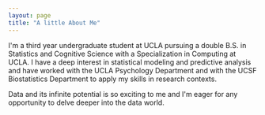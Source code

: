 ```yaml
---
layout: page
title: "A little About Me" 
---
```


I'm a third year undergraduate student at UCLA pursuing a double B.S. in Statistics and Cognitive Science with a Specialization in Computing at UCLA. I have a deep interest in statistical modeling and predictive analysis and have worked with the UCLA Psychology Department and with the UCSF Biostatistics Department to apply my skills in research contexts.

Data and its infinite potential is so exciting to me and I'm eager for any opportunity to delve deeper into the data world. 
